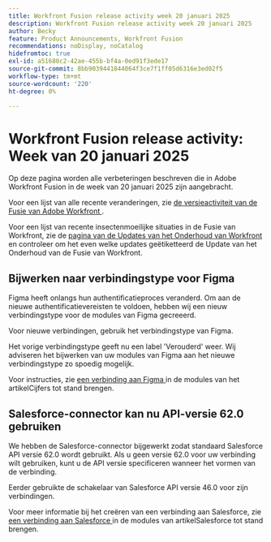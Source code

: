 ```yaml
---
title: Workfront Fusion release activity week 20 januari 2025
description: Workfront Fusion release activity week 20 januari 2025
author: Becky
feature: Product Announcements, Workfront Fusion
recommendations: noDisplay, noCatalog
hidefromtoc: true
exl-id: a51680c2-42ae-455b-bf4a-0ed91f3ede17
source-git-commit: 8bb9039441844064f3ce7f1ff05d6316e3ed02f5
workflow-type: tm+mt
source-wordcount: '220'
ht-degree: 0%

---
```


# Workfront Fusion release activity: Week van 20 januari 2025

Op deze pagina worden alle verbeteringen beschreven die in Adobe Workfront Fusion in de week van 20 januari 2025 zijn aangebracht.

Voor een lijst van alle recente veranderingen, zie [ de versieactiviteit van de Fusie van Adobe Workfront ](/help/workfront-fusion/fusion-product-releases/fusion-release-activity.md).

Voor een lijst van recente insectenmoeilijke situaties in de Fusie van Workfront, zie de [ pagina van de Updates van het Onderhoud van Workfront ](https://experienceleague.adobe.com/nl/docs/workfront-known-issues/releases/current-updates) en controleer om het even welke updates geëtiketteerd de Update van het Onderhoud van de Fusie van Workfront.

## Bijwerken naar verbindingstype voor Figma

Figma heeft onlangs hun authentificatieproces veranderd. Om aan de nieuwe authentificatievereisten te voldoen, hebben wij een nieuw verbindingstype voor de modules van Figma gecreeerd.

Voor nieuwe verbindingen, gebruik het verbindingstype van Figma.

Het vorige verbindingstype geeft nu een label &#39;Verouderd&#39; weer. Wij adviseren het bijwerken van uw modules van Figma aan het nieuwe verbindingstype zo spoedig mogelijk.

Voor instructies, zie [ een verbinding aan Figma ](/help/workfront-fusion/references/apps-and-modules/third-party-connectors/figma-modules.md#create-a-connection-to-figma) in de modules van het artikelCijfers tot stand brengen.

## Salesforce-connector kan nu API-versie 62.0 gebruiken

We hebben de Salesforce-connector bijgewerkt zodat standaard Salesforce API versie 62.0 wordt gebruikt. Als u geen versie 62.0 voor uw verbinding wilt gebruiken, kunt u de API versie specificeren wanneer het vormen van de verbinding.

Eerder gebruikte de schakelaar van Salesforce API versie 46.0 voor zijn verbindingen.

Voor meer informatie bij het creëren van een verbinding aan Salesforce, zie [ een verbinding aan Salesforce ](/help/workfront-fusion/references/apps-and-modules/third-party-connectors/salesforce-modules.md#create-a-connection-to-salesforce) in de modules van artikelSalesforce tot stand brengen.
